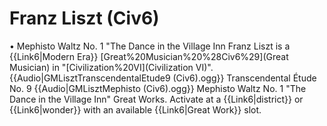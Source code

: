 # Franz Liszt (Civ6)

• Mephisto Waltz No. 1 "The Dance in the Village Inn
Franz Liszt is a {{Link6|Modern Era}} [Great%20Musician%20%28Civ6%29](Great Musician) in "[Civilization%20VI](Civilization VI)".
{{Audio|GMLisztTranscendentalEtude9 (Civ6).ogg}} Transcendental Étude No. 9
{{Audio|GMLisztMephisto (Civ6).ogg}} Mephisto Waltz No. 1 "The Dance in the Village Inn"
Great Works.
Activate at a {{Link6|district}} or {{Link6|wonder}} with an available {{Link6|Great Work}} slot.